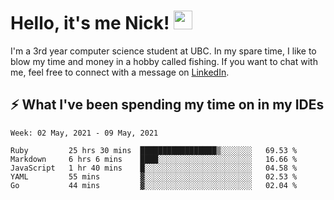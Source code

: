 
# Hello, it's me Nick! <img src="https://raw.githubusercontent.com/MartinHeinz/MartinHeinz/master/wave.gif" width="30px">

I'm a 3rd year computer science student at UBC. In my spare time, I like to blow my time and money in a hobby called fishing. If you want to chat with me, feel free to connect with a message on [LinkedIn](https://www.linkedin.com/in/nicholas-wong-a0a51510a/).

## ⚡️ What I've been spending my time on in my IDEs
<!--START_SECTION:waka-->
```text
Week: 02 May, 2021 - 09 May, 2021

Ruby         25 hrs 30 mins  █████████████████▒░░░░░░░   69.53 % 
Markdown     6 hrs 6 mins    ████░░░░░░░░░░░░░░░░░░░░░   16.66 % 
JavaScript   1 hr 40 mins    █░░░░░░░░░░░░░░░░░░░░░░░░   04.58 % 
YAML         55 mins         ▓░░░░░░░░░░░░░░░░░░░░░░░░   02.53 % 
Go           44 mins         ▓░░░░░░░░░░░░░░░░░░░░░░░░   02.04 % 
```
<!--END_SECTION:waka-->

